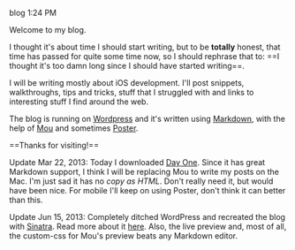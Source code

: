 blog
1:24 PM

Welcome to my blog.  
  
I thought it's about time I should start writing, but to be **totally** honest, that time has passed for quite some time now, so I should rephrase that to: ==I thought it's too damn long since I should have started writing==.  
  
I will be writing mostly about iOS development. I'll post snippets, walkthroughs, tips and tricks, stuff that I struggled with and links to interesting stuff I find around the web.  

The blog is running on [Wordpress](http://wordpress.org/) and it's written using [Markdown](http://daringfireball.net/projects/markdown/), with the help of [Mou](http://mouapp.com/) and sometimes [Poster](http://www.tomwitkin.com/poster/).

==Thanks for visiting!==

Update Mar 22, 2013: Today I downloaded [Day One](http://dayoneapp.com). Since it has great Markdown support, I think I will be replacing Mou to write my posts on the Mac. I'm just sad it has no *copy as HTML*. Don't really need it, but would have been nice.
For mobile I'll keep on using Poster, don't think it can better than this.

Update Jun 15, 2013: Completely ditched WordPress and recreated the blog with [Sinatra](http://www.sinatrarb.com/). Read more about it [here](/Final-version.-For-now.). Also, the live preview and, most of all, the custom-css for Mou's preview beats any Markdown editor.